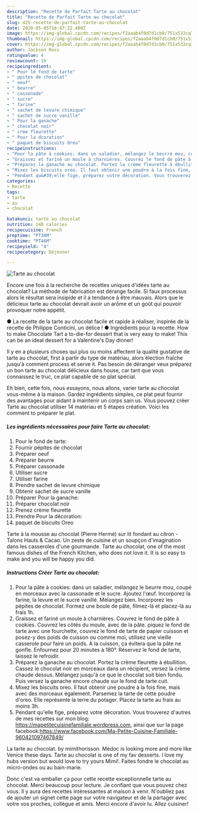 ```yaml
---
description: "Recette de Parfait Tarte au chocolat"
title: "Recette de Parfait Tarte au chocolat"
slug: 425-recette-de-parfait-tarte-au-chocolat
date: 2020-05-05T16:47:22.480Z
image: https://img-global.cpcdn.com/recipes/f2aaab4f0d7d1cb0/751x532cq70/tarte-au-chocolat-photo-principale-de-la-recette.jpg
thumbnail: https://img-global.cpcdn.com/recipes/f2aaab4f0d7d1cb0/751x532cq70/tarte-au-chocolat-photo-principale-de-la-recette.jpg
cover: https://img-global.cpcdn.com/recipes/f2aaab4f0d7d1cb0/751x532cq70/tarte-au-chocolat-photo-principale-de-la-recette.jpg
author: Jackson Ross
ratingvalue: 4
reviewcount: 10
recipeingredient:
- " Pour le fond de tarte"
- " ppites de chocolat"
- " oeuf"
- " beurre"
- " cassonade"
- " sucre"
- " farine"
- " sachet de levure chimique"
- " sachet de sucre vanille"
- " Pour la ganache"
- " chocolat noir"
- " crme fleurette"
- " Pour la dcoration"
- " paquet de biscuits Oreo"
recipeinstructions:
- "Pour la pâte à cookies: dans un saladier, mélangez le beurre mou, coupé en morceaux avec la cassonade et le sucre. Ajoutez l&#39;œuf. Incorporez la farine, la levure et le sucre vanillé. Mélangez bien. Incorporez les pépites de chocolat. Formez une boule de pâte, filmez-là et placez-là au frais 1h."
- "Graissez et fariné un moule à charnières. Couvrez le fond de pâte à cookies. Couvrez les côtés du moule, avec de la pâte. piquez le fond de tarte avec une fourchette, couvrez le fond de tarte de papier cuisson et posez-y des poids de cuisson ou comme moi, utilisez une vieille casserole pour faire un poids. A la cuisson, ça évitera que la pâte ne gonfle. Enfournez pour 20 minutes à 180°. Réservez le fond de tarte, laissez le refroidir."
- "Préparez la ganache au chocolat. Portez la crème fleurette à ébullition. Cassez le chocolat noir en morceaux dans un récipient, versez la crème chaude dessus. Mélangez jusqu&#39;à ce que le chocolat soit bien fondu. Puis versez la ganache encore chaude sur le fond de tarte cuit."
- "Mixez les biscuits oreo. Il faut obtenir une poudre à la fois fine, mais avec des morceaux également. Parsemez la tarte de cette poudre d&#39;oreo. Elle représente la terre du potager. Placez la tarte au frais au moins 3h."
- "Pendant qu&#39;elle fige, préparez votre décoration. Vous trouverez d&#39;autres de mes recettes sur mon blog: https://mapetitecuisinefamiliale.wordpress.com, ainsi que sur la page facebook:https://www.facebook.com/Ma-Petite-Cuisine-Familiale-960421097467849/"
categories:
- Recette
tags:
- tarte
- au
- chocolat

katakunci: tarte au chocolat 
nutrition: 148 calories
recipecuisine: French
preptime: "PT38M"
cooktime: "PT46M"
recipeyield: "4"
recipecategory: Déjeuner

---
```



![Tarte au chocolat](https://img-global.cpcdn.com/recipes/f2aaab4f0d7d1cb0/751x532cq70/tarte-au-chocolat-photo-principale-de-la-recette.jpg)

Encore une fois à la recherche de recettes uniques d'idées tarte au chocolat? La méthode de fabrication est dérange facile. Si faux processus alors le résultat sera insipide et il a tendance à être mauvais. Alors que le délicieux tarte au chocolat devrait avoir un arôme et un goût qui pouvoir provoquer notre appétit.

● La recette de la tarte au chocolat facile et rapide à réaliser, inspirée de la recette de Philippe Conticini, un délice ! ● Ingrédients pour la recette. How to make Chocolate Tart a to-die-for dessert that is very easy to make! This can be an ideal dessert for a Valentine&#39;s Day dinner!

Il y en a plusieurs choses qui plus ou moins affectent la qualité gustative de tarte au chocolat, first à partir du type de matériau, alors élection fraîche jusqu'à comment process et serve it. Pas besoin de déranger veux préparez un bon tarte au chocolat délicieux dans house, car tant que vous connaissez le truc, ce plat capable de so plat spécial.


Eh bien, cette fois, nous essayons, nous allons, varier tarte au chocolat vous-même à la maison. Gardez ingrédients simples, ce plat peut fournir des avantages pour aidant à maintenir un corps sain us. Vous pouvez créer Tarte au chocolat utiliser 14 matériau et 5 étapes création. Voici les comment to préparer le plat.

<!--inarticleads1-->

##### Les ingrédients nécessaires pour faire Tarte au chocolat:

1.   Pour le fond de tarte:
1. Fournir  pépites de chocolat
1. Préparer  oeuf
1. Préparer  beurre
1. Préparer  cassonade
1. Utiliser  sucre
1. Utiliser  farine
1. Prendre  sachet de levure chimique
1. Obtenir  sachet de sucre vanille
1. Préparer  Pour la ganache:
1. Préparer  chocolat noir
1. Prenez  crème fleurette
1. Prendre  Pour la décoration:
1.   paquet de biscuits Oreo


Tarte à la mousse au chocolat (Pierre Hermé) sur lit fondant au citron - Talons Hauts &amp; Cacao. Un zeste de cuisine et un soupçon d&#39;imagination dans les casseroles d&#39;une gourmande. Tarte au chocolat, one of the most famous dishes of the French Kitchen, who does not love it. It is so easy to make and you will be happy you did. 

<!--inarticleads2-->

##### Instructions Créer Tarte au chocolat:

1. Pour la pâte à cookies: dans un saladier, mélangez le beurre mou, coupé en morceaux avec la cassonade et le sucre. Ajoutez l&#39;œuf. Incorporez la farine, la levure et le sucre vanillé. Mélangez bien. Incorporez les pépites de chocolat. Formez une boule de pâte, filmez-là et placez-là au frais 1h.
1. Graissez et fariné un moule à charnières. Couvrez le fond de pâte à cookies. Couvrez les côtés du moule, avec de la pâte. piquez le fond de tarte avec une fourchette, couvrez le fond de tarte de papier cuisson et posez-y des poids de cuisson ou comme moi, utilisez une vieille casserole pour faire un poids. A la cuisson, ça évitera que la pâte ne gonfle. Enfournez pour 20 minutes à 180°. Réservez le fond de tarte, laissez le refroidir.
1. Préparez la ganache au chocolat. Portez la crème fleurette à ébullition. Cassez le chocolat noir en morceaux dans un récipient, versez la crème chaude dessus. Mélangez jusqu&#39;à ce que le chocolat soit bien fondu. Puis versez la ganache encore chaude sur le fond de tarte cuit.
1. Mixez les biscuits oreo. Il faut obtenir une poudre à la fois fine, mais avec des morceaux également. Parsemez la tarte de cette poudre d&#39;oreo. Elle représente la terre du potager. Placez la tarte au frais au moins 3h.
1. Pendant qu&#39;elle fige, préparez votre décoration. Vous trouverez d&#39;autres de mes recettes sur mon blog: https://mapetitecuisinefamiliale.wordpress.com, ainsi que sur la page facebook:https://www.facebook.com/Ma-Petite-Cuisine-Familiale-960421097467849/


La tarte au chocolat. by mimithorisson. Médoc is looking more and more like Venice these days. Tarte au chocolat is one of my fav desserts. I love my hubs version but would love to try yours Mimi!. Faites fondre le chocolat au micro-ondes ou au bain-marie. 


Donc c'est va emballer ça pour cette recette exceptionnelle tarte au chocolat. Merci beaucoup pour lecture. Je confiant que vous pouvez chez vous. Il y aura des recettes  intéressantes at maison à venir. N'oubliez pas de ajouter un signet cette page sur votre navigateur et de la partager avec votre vos proches, collègue et amis. Merci encore d'avoir lu. Allez cuisiner!
